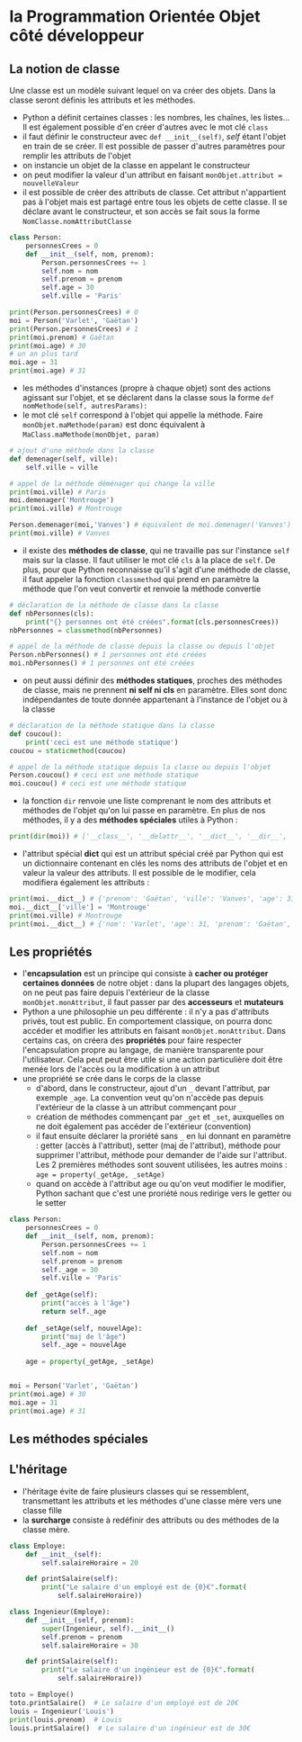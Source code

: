 # la Programmation Orientée Objet côté développeur

## La notion de classe

Une classe est un modèle suivant lequel on va créer des objets. Dans la classe seront définis les attributs et les méthodes.
- Python a définit certaines classes : les nombres, les chaînes, les listes... Il est également possible d'en créer d'autres avec le mot clé `class`
- il faut définir le constructeur avec `def __init__(self)`, *self* étant l'objet en train de se créer. Il est possible de passer d'autres paramètres pour remplir les attributs de l'objet
- on instancie un objet de la classe en appelant le constructeur
- on peut modifier la valeur d'un attribut en faisant `monObjet.attribut = nouvelleValeur`
- il est possible de créer des attributs de classe. Cet attribut n'appartient pas à l'objet mais est partagé entre tous les objets de cette classe. Il se déclare avant le constructeur, et son accès se fait sous la forme `NomClasse.nomAttributClasse`

```py
class Person:
    personnesCrees = 0
    def __init__(self, nom, prenom):
        Person.personnesCrees += 1
        self.nom = nom
        self.prenom = prenom
        self.age = 30
        self.ville = 'Paris'

print(Person.personnesCrees) # 0
moi = Person('Varlet', 'Gaëtan')
print(Person.personnesCrees) # 1
print(moi.prenom) # Gaëtan
print(moi.age) # 30
# un an plus tard
moi.age = 31
print(moi.age) # 31
```

- les méthodes d'instances (propre à chaque objet) sont des actions agissant sur l'objet, et se déclarent dans la classe sous la forme `def nomMethode(self, autresParams):`
- le mot clé `self` correspond à l'objet qui appelle la méthode. Faire `monObjet.maMethode(param)` est donc équivalent à `MaClass.maMethode(monObjet, param)`

```py
# ajout d'une méthode dans la classe
def demenager(self, ville):
    self.ville = ville

# appel de la méthode déménager qui change la ville
print(moi.ville) # Paris
moi.demenager('Montrouge')
print(moi.ville) # Montrouge

Person.demenager(moi,'Vanves') # équivalent de moi.demenager('Vanves')
print(moi.ville) # Vanves
```

- il existe des **méthodes de classe**, qui ne travaille pas sur l'instance `self` mais sur la classe. Il faut utiliser le mot clé `cls` à la place de `self`. De plus, pour que Python reconnaisse qu'il s'agit d'une méthode de classe, il faut appeler la fonction `classmethod` qui prend en paramètre la méthode que l'on veut convertir et renvoie la méthode convertie
```py
# déclaration de la méthode de classe dans la classe
def nbPersonnes(cls):
    print("{} personnes ont été créées".format(cls.personnesCrees))
nbPersonnes = classmethod(nbPersonnes)

# appel de la méthode de classe depuis la classe ou depuis l'objet
Person.nbPersonnes() # 1 personnes ont été créées
moi.nbPersonnes() # 1 personnes ont été créées
```

- on peut aussi définir des **méthodes statiques**, proches des méthodes de classe, mais ne prennent **ni self ni cls** en paramètre. Elles sont donc indépendantes de toute donnée appartenant à l'instance de l'objet ou à la classe
```py
# déclaration de la méthode statique dans la classe
def coucou():
    print('ceci est une méthode statique')
coucou = staticmethod(coucou)

# appel de la méthode statique depuis la classe ou depuis l'objet
Person.coucou() # ceci est une méthode statique
moi.coucou() # ceci est une méthode statique
```

- la fonction `dir` renvoie une liste comprenant le nom des attributs et méthodes de l'objet qu'on lui passe en paramètre. En plus de nos méthodes, il y a des **méthodes spéciales** utiles à Python :
```py
print(dir(moi)) # ['__class__', '__delattr__', '__dict__', '__dir__', '__doc__', '__eq__', '__format__', '__ge__', '__getattribute__', '__gt__', '__hash__', '__init__', '__le__', '__lt__', '__module__', '__ne__', '__new__', '__reduce__', '__reduce_ex__', '__repr__', '__setattr__', '__sizeof__', '__str__', '__subclasshook__', '__weakref__', 'age', 'coucou', 'demenager', 'nbPersonnes', 'nom', 'personnesCrees', 'prenom', 'ville']
```

- l'attribut spécial **__dict__** qui est un attribut spécial créé par Python qui est un dictionnaire contenant en clés les noms des attributs de l'objet et en valeur la valeur des attributs. Il est possible de le modifier, cela modifiera également les attributs :
```py
print(moi.__dict__) # {'prenom': 'Gaëtan', 'ville': 'Vanves', 'age': 31, 'nom': 'Varlet'}
moi.__dict__['ville'] = 'Montrouge'
print(moi.ville) # Montrouge
print(moi.__dict__) # {'nom': 'Varlet', 'age': 31, 'prenom': 'Gaëtan', 'ville': 'Montrouge'}
```


## Les propriétés

- l'**encapsulation** est un principe qui consiste à **cacher ou protéger certaines données** de notre objet : dans la plupart des langages objets, on ne peut pas faire depuis l'extérieur de la classe `monObjet.monAttribut`, il faut passer par des **accesseurs** et **mutateurs**
- Python a une philosophie un peu différente : il n'y a pas d'attributs privés, tout est public. En comportement classique, on pourra donc accéder et modifier les attributs en faisant `monObjet.monAttribut`. Dans certains cas, on créera des **propriétés** pour faire respecter l'encapsulation propre au langage, de manière transparente pour l'utilisateur. Cela peut peut être utile si une action particulière doit être menée lors de l'accès ou la modification à un attribut
- une propriété se crée dans le corps de la classe
    - d'abord, dans le constructeur, ajout d'un `_` devant l'attribut, par exemple `_age`. La convention veut qu'on n'accède pas depuis l'extérieur de la classe à un attribut commençant pour `_`
    - création de méthodes commençant par `_get` et `_set`, auxquelles on ne doit également pas accéder de l'extérieur (convention)
    - il faut ensuite déclarer la proriété sans `_` en lui donnant en paramètre : getter (accès à l'attribut), setter (maj de l'attribut), méthode pour supprimer l'attribut, méthode pour demander de l'aide sur l'attribut. Les 2 premières méthodes sont souvent utilisées, les autres moins : `age = property(_getAge, _setAge)`
    - quand on accède à l'attribut age ou qu'on veut modifier le modifier, Python sachant que c'est une proriété nous redirige vers le getter ou le setter

```py
class Person:
    personnesCrees = 0
    def __init__(self, nom, prenom):
        Person.personnesCrees += 1
        self.nom = nom
        self.prenom = prenom
        self._age = 30
        self.ville = 'Paris'
    
    def _getAge(self):
        print("accès à l'âge")
        return self._age
    
    def _setAge(self, nouvelAge):
        print("maj de l'âge")
        self._age = nouvelAge
    
    age = property(_getAge, _setAge)


moi = Person('Varlet', 'Gaëtan')
print(moi.age) # 30
moi.age = 31
print(moi.age) # 31
```


## Les méthodes spéciales



## L'héritage

- l'héritage évite de faire plusieurs classes qui se ressemblent, transmettant les attributs et les méthodes d'une classe mère vers une classe fille
- la **surcharge** consiste à redéfinir des attributs ou des méthodes de la classe mère.

```py
class Employe:
    def __init__(self):
        self.salaireHoraire = 20

    def printSalaire(self):
        print("Le salaire d'un employé est de {0}€".format(
            self.salaireHoraire))

class Ingenieur(Employe):
    def __init__(self, prenom):
        super(Ingenieur, self).__init__()
        self.prenom = prenom
        self.salaireHoraire = 30

    def printSalaire(self):
        print("Le salaire d'un ingénieur est de {0}€".format(
            self.salaireHoraire))

toto = Employe()
toto.printSalaire()  # Le salaire d'un employé est de 20€
louis = Ingenieur('Louis')
print(louis.prenom)  # Louis
louis.printSalaire()  # Le salaire d'un ingénieur est de 30€
```
